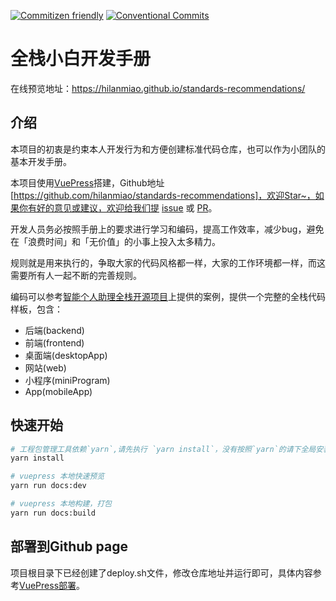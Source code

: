 [![Commitizen friendly](https://img.shields.io/badge/commitizen-friendly-brightgreen.svg)](http://commitizen.github.io/cz-cli/)
[![Conventional Commits](https://img.shields.io/badge/Conventional%20Commits-1.0.0-yellow.svg)](https://conventionalcommits.org)

# 全栈小白开发手册

在线预览地址：https://hilanmiao.github.io/standards-recommendations/

[https://github.com/hilanmiao/standards-recommendations]: https://github.com/hilanmiao/standards-recommendations

[PR]: https://github.com/hilanmiao/standards-recommendations/pulls

[issue]: https://github.com/hilanmiao/standards-recommendations/issues

[智能个人助理全栈开源项目]: https://github.com/hilanmiao

[VuePress]: https://vuepress.vuejs.org/zh/
[VuePress部署]: https://vuepress.vuejs.org/zh/guide/deploy.html#github-pages

## 介绍

本项目的初衷是约束本人开发行为和方便创建标准代码仓库，也可以作为小团队的基本开发手册。

本项目使用[VuePress]搭建，Github地址[https://github.com/hilanmiao/standards-recommendations]，欢迎Star~，如果你有好的意见或建议，欢迎给我们提 [issue] 或 [PR]。

开发人员务必按照手册上的要求进行学习和编码，提高工作效率，减少bug，避免在「浪费时间」和「无价值」的小事上投入太多精力。

规则就是用来执行的，争取大家的代码风格都一样，大家的工作环境都一样，而这需要所有人一起不断的完善规则。

编码可以参考[智能个人助理全栈开源项目]上提供的案例，提供一个完整的全栈代码样板，包含：
- 后端(backend)
- 前端(frontend)
- 桌面端(desktopApp)
- 网站(web)
- 小程序(miniProgram)
- App(mobileApp)


## 快速开始

```bash
# 工程包管理工具依赖`yarn`,请先执行 `yarn install`，没有按照`yarn`的请下全局安装一下。
yarn install

# vuepress 本地快速预览
yarn run docs:dev

# vuepress 本地构建，打包
yarn run docs:build

```

## 部署到Github page

项目根目录下已经创建了deploy.sh文件，修改仓库地址并运行即可，具体内容参考[VuePress部署]。
